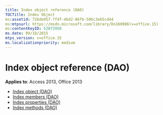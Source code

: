 ```yaml
---
title: Index object reference (DAO)
TOCTitle: Index Object
ms:assetid: 726de957-7f4f-4bd2-86fb-506c3e65cd44
ms:mtpsurl: https://msdn.microsoft.com/library/Dn160986(v=office.15)
ms:contentKeyID: 52072950
ms.date: 09/18/2015
mtps_version: v=office.15
ms.localizationpriority: medium
---
```


# Index object reference (DAO)

**Applies to**: Access 2013, Office 2013

- [Index object (DAO)](index-object-dao.md)
- [Index members (DAO)](index-members-dao.md)
- [Index properties (DAO)](index-properties-dao.md)
- [Index methods (DAO)](index-methods-dao.md)

